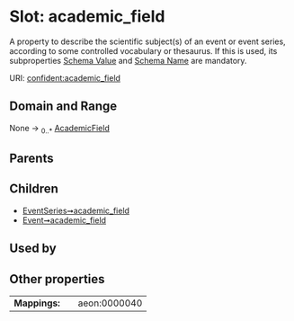 
# Slot: academic_field


A property to describe the scientific subject(s) of an event or event series, according to some controlled vocabulary or thesaurus. If this is used, its subproperties [Schema Value](schema_value.md) and [Schema Name](schema_name.md) are mandatory.

URI: [confident:academic_field](https://raw.githubusercontent.com/TIBHannover/ConfIDent_schema/main/src/linkml/confident_schema.yaml#academic_field)


## Domain and Range

None &#8594;  <sub>0..\*</sub> [AcademicField](AcademicField.md)

## Parents


## Children

 *  [EventSeries➞academic_field](EventSeries_academic_field.md)
 *  [Event➞academic_field](Event_academic_field.md)

## Used by


## Other properties

|  |  |  |
| --- | --- | --- |
| **Mappings:** | | aeon:0000040 |

